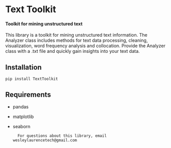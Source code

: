 # Text Toolkit
#### Toolkit for mining unstructured text
This library is a toolkit for mining unstructured text information. The Analyzer class includes methods for text data processing, cleaning, visualization, word frequency analysis and collocation. Provide the Analyzer class with a .txt file and quickly gain insights into your text data.

## Installation
`pip install TextToolkit`       

## Requirements
- pandas
- matplotlib
- seaborn

        For questions about this library, email wesleylaurencetech@gmail.com

